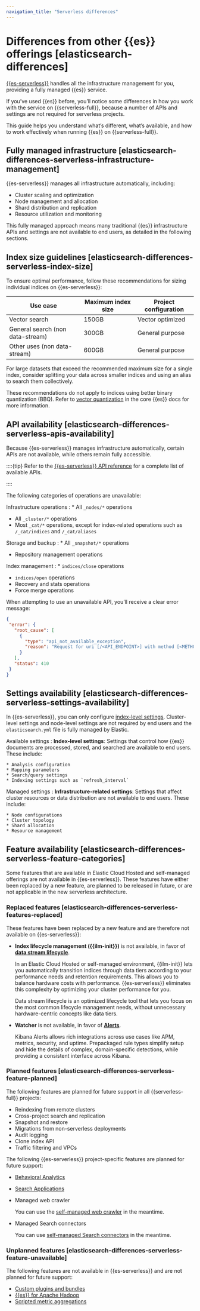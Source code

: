 ```yaml
---
navigation_title: "Serverless differences"
---
```


# Differences from other {{es}} offerings [elasticsearch-differences]


[{{es-serverless}}](../../../solutions/search.md) handles all the infrastructure management for you, providing a fully managed {{es}} service.

If you’ve used {{es}} before, you’ll notice some differences in how you work with the service on {{serverless-full}}, because a number of APIs and settings are not required for serverless projects.

This guide helps you understand what’s different, what’s available, and how to work effectively when running {{es}} on {{serverless-full}}.


## Fully managed infrastructure [elasticsearch-differences-serverless-infrastructure-management]

{{es-serverless}} manages all infrastructure automatically, including:

* Cluster scaling and optimization
* Node management and allocation
* Shard distribution and replication
* Resource utilization and monitoring

This fully managed approach means many traditional {{es}} infrastructure APIs and settings are not available to end users, as detailed in the following sections.


## Index size guidelines [elasticsearch-differences-serverless-index-size]

To ensure optimal performance, follow these recommendations for sizing individual indices on {{es-serverless}}:

| Use case | Maximum index size | Project configuration |
| --- | --- | --- |
| Vector search | 150GB | Vector optimized |
| General search (non data-stream) | 300GB | General purpose |
| Other uses (non data-stream) | 600GB | General purpose |

For large datasets that exceed the recommended maximum size for a single index, consider splitting your data across smaller indices and using an alias to search them collectively.

These recommendations do not apply to indices using better binary quantization (BBQ). Refer to [vector quantization](https://www.elastic.co/guide/en/elasticsearch/reference/current/dense-vector.html#dense-vector-quantization) in the core {{es}} docs for more information.


## API availability [elasticsearch-differences-serverless-apis-availability]

Because {{es-serverless}} manages infrastructure automatically, certain APIs are not available, while others remain fully accessible.

::::{tip}
Refer to the [{{es-serverless}} API reference](https://www.elastic.co/docs/api/doc/elasticsearch-serverless) for a complete list of available APIs.

::::


The following categories of operations are unavailable:

Infrastructure operations
:   * All `_nodes/*` operations
* All `_cluster/*` operations
* Most `_cat/*` operations, except for index-related operations such as `/_cat/indices` and `/_cat/aliases`


Storage and backup
:   * All `_snapshot/*` operations
* Repository management operations


Index management
:   * `indices/close` operations
* `indices/open` operations
* Recovery and stats operations
* Force merge operations


When attempting to use an unavailable API, you’ll receive a clear error message:

```json
{
 "error": {
   "root_cause": [
     {
       "type": "api_not_available_exception",
       "reason": "Request for uri [/<API_ENDPOINT>] with method [<METHOD>] exists but is not available when running in serverless mode"
     }
   ],
   "status": 410
 }
}
```


## Settings availability [elasticsearch-differences-serverless-settings-availability]

In {{es-serverless}}, you can only configure [index-level settings](https://www.elastic.co/guide/en/elasticsearch/reference/current/index-modules.html#index-modules-settings). Cluster-level settings and node-level settings are not required by end users and the `elasticsearch.yml` file is fully managed by Elastic.

Available settings
:   **Index-level settings**: Settings that control how {{es}} documents are processed, stored, and searched are available to end users. These include:

    * Analysis configuration
    * Mapping parameters
    * Search/query settings
    * Indexing settings such as `refresh_interval`


Managed settings
:   **Infrastructure-related settings**: Settings that affect cluster resources or data distribution are not available to end users. These include:

    * Node configurations
    * Cluster topology
    * Shard allocation
    * Resource management



## Feature availability [elasticsearch-differences-serverless-feature-categories]

Some features that are available in Elastic Cloud Hosted and self-managed offerings are not available in {{es-serverless}}. These features have either been replaced by a new feature, are planned to be released in future, or are not applicable in the new serverless architecture.


### Replaced features [elasticsearch-differences-serverless-features-replaced]

These features have been replaced by a new feature and are therefore not available on {{es-serverless}}:

* **Index lifecycle management ({{ilm-init}})** is not available, in favor of [**data stream lifecycle**](../../../manage-data/data-store/index-types.md).

    In an Elastic Cloud Hosted or self-managed environment, {{ilm-init}} lets you automatically transition indices through data tiers according to your performance needs and retention requirements. This allows you to balance hardware costs with performance. {{es-serverless}} eliminates this complexity by optimizing your cluster performance for you.

    Data stream lifecycle is an optimized lifecycle tool that lets you focus on the most common lifecycle management needs, without unnecessary hardware-centric concepts like data tiers.

* **Watcher** is not available, in favor of [**Alerts**](../../../explore-analyze/alerts-cases/alerts.md#rules-alerts).

    Kibana Alerts allows rich integrations across use cases like APM, metrics, security, and uptime. Prepackaged rule types simplify setup and hide the details of complex, domain-specific detections, while providing a consistent interface across Kibana.



### Planned features [elasticsearch-differences-serverless-feature-planned]

The following features are planned for future support in all {{serverless-full}} projects:

* Reindexing from remote clusters
* Cross-project search and replication
* Snapshot and restore
* Migrations from non-serverless deployments
* Audit logging
* Clone index API
* Traffic filtering and VPCs

The following {{es-serverless}} project-specific features are planned for future support:

* [Behavioral Analytics](../../../solutions/search/site-or-app/behavioral-analytics.md)
* [Search Applications](../../../solutions/search/search-applications.md)
* Managed web crawler

    You can use the [self-managed web crawler](https://github.com/elastic/crawler) in the meantime.

* Managed Search connectors

    You can use [self-managed Search connectors](https://www.elastic.co/guide/en/elasticsearch/reference/current/es-build-connector.html) in the meantime.



### Unplanned features [elasticsearch-differences-serverless-feature-unavailable]

The following features are not available in {{es-serverless}} and are not planned for future support:

* [Custom plugins and bundles](https://www.elastic.co/guide/en/cloud/current/ec-custom-bundles.html)
* [{{es}} for Apache Hadoop](https://www.elastic.co/guide/en/elasticsearch/hadoop/current/reference.html)
* [Scripted metric aggregations](https://www.elastic.co/guide/en/elasticsearch/reference/current/search-aggregations-metrics-scripted-metric-aggregation.html)
